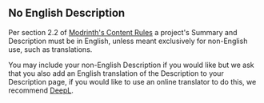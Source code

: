 ## No English Description

Per section 2.2 of [Modrinth's Content Rules](https://modrinth.com/legal/rules#accessibility) a project's Summary and Description must be in English, unless meant exclusively for non-English use, such as translations.

You may include your non-English Description if you would like but we ask that you also add an English translation of the Description to your Description page, if you would like to use an online translator to do this, we recommend [DeepL](https://www.deepl.com/translator).
